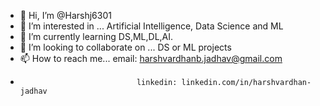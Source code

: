 - 👋 Hi, I’m @Harshj6301
- 👀 I’m interested in ... Artificial Intelligence, Data Science and ML
- 🌱 I’m currently learning DS,ML,DL,AI.
- 💞️ I’m looking to collaborate on ... DS or ML projects
- 📫 How to reach me... email: harshvardhanb.jadhav@gmail.com
-                               linkedin: linkedin.com/in/harshvardhan-jadhav

<!---
Harshj6301/Harshj6301 is a ✨ special ✨ repository because its `README.md` (this file) appears on your GitHub profile.
You can click the Preview link to take a look at your changes.
--->

